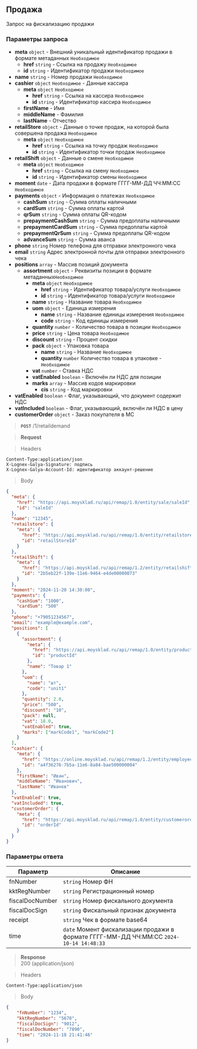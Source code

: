 ## Продажа

Запрос на фискализацию продажи

### Параметры запроса
+ **meta** `object` - Внешний уникальный идентификатор продажи в формате метаданных `Необходимое`
  + **href** `string` - Ссылка на продажу `Необходимое`
  + **id** `string` - Идентификатор продажи `Необходимое`
+ **name** `string` - Номер продажи `Необходимое`
+ **cashier** `object` `Необходимое` - Данные кассира
  + **meta** `object` `Необходимое`
    + **href** `string` - Ссылка на кассира `Необходимое`
    + **id** `string` - Идентификатор кассира `Необходимое`
  + **firstName** - Имя
  + **middleName** - Фамилия
  + **lastName** - Отчество
+ **retailStore** `object` - Данные о точке продаж, на которой была совершена продажа `Необходимое`
  + **meta** `object` `Необходимое`
    + **href** `string` - Ссылка на точку продаж `Необходимое`
    + **id** `string` - Идентификатор точки продаж `Необходимое`
+ **retailShift** `object` - Данные о смене `Необходимое`
  + **meta** `object` `Необходимое`
    + **href** `string` - Ссылка на смену `Необходимое`
    + **id** `string` - Идентификатор смены `Необходимое`
+ **moment** `date` - Дата продажи в формате ГГГГ-ММ-ДД ЧЧ:ММ:СС `Необходимое`
+ **payments** `object` - Информация о платежах `Необходимое`
  + **cashSum** `string` - Сумма оплаты наличными
  + **cardSum** `string` - Сумма оплаты картой
  + **qrSum** `string` - Сумма оплаты QR-кодом
  + **prepaymentCashSum** `string` - Сумма предоплаты наличными
  + **prepaymentCardSum** `string` - Сумма предоплаты картой
  + **prepaymentQrSum** `string` - Сумма предоплаты QR-кодом
  + **advanceSum** `string` - Сумма аванса
+ **phone** `string` Номер телефона для отправки электронного чека
+ **email** `string` Адрес электронной почты для отправки электронного чека
+ **positions** `array` - Массив позиций документа
  + **assortment** `object` - Реквизиты позиции в формате метаданных`Необходимое`
    + **meta** `object` `Необходимое`
      + **href** `string` - Идентификатор товара/услуги `Необходимое`
      + **id** `string` - Идентификатор товара/услуги `Необходимое`
    + **name** `string` - Название товара `Необходимое`
    + **uom** `object` - Единица измерения
      + **name** `string` - Название единицы измерения `Необходимое`
      + **code** `string` - Код единицы измерения
    + **quantity** `number` - Количество товара в позиции `Необходимое`
    + **price** `string` - Цена товара `Необходимое`
    + **discount** `string` - Процент скидки
    + **pack** `object` - Упаковка товара
      + **name** `string` - Название `Необходимое`
      + **quantity** `number` Количество товара в упаковке - `Необходимое`
    + **vat** `number` - Ставка НДС
    + **vatEnabled** `boolean` - Включён ли НДС для позиции
    + **marks** `array` - Массив кодов маркировки
      + **cis** `string` - Код маркировки
+ **vatEnabled** `boolean` - Флаг, указывающий, что документ содержит НДС
+ **vatIncluded** `boolean` - Флаг, указывающий, включён ли НДС в цену
+ **customerOrder** `object` - Заказ покупателя в МС

> **`POST`**
> /1/retaildemand

> **Request**

> Headers

```
Content-Type:application/json
X-Lognex-Galya-Signature: подпись
X-Lognex-Galya-Account-Id: идентификатор аккаунт-решение
```

> Body

```json
{
  "meta": {
    "href": "https://api.moysklad.ru/api/remap/1.0/entity/sale/saleId",
    "id": "saleId"
  },
  "name": "12345",
  "retailstore": {
    "meta": {
      "href": "https://api.moysklad.ru/api/remap/1.0/entity/retailstore/retailStoreId",
      "id": "retailStoreId"
    }
  },
  "retailShift": {
    "meta": {
      "href": "https://api.moysklad.ru/api/remap/1.2/entity/retailshift/2b5eb22f-139e-11e6-9464-e4de00000073",
      "id": "2b5eb22f-139e-11e6-9464-e4de00000073"
    }
  },
  "moment": "2024-11-20 14:30:00",
  "payments": {
    "cashSum": "1000",
    "cardSum": "500"
  },
  "phone": "+79051234567",
  "email": "example@example.com",
  "positions": [
    {
      "assortment": {
        "meta": {
          "href": "https://api.moysklad.ru/api/remap/1.0/entity/product/productId",
          "id": "productId"
        },
        "name": "Товар 1"
      },
      "uom": {
        "name": "шт",
        "code": "unit1"
      },
      "quantity": 2.0,
      "price": "500",
      "discount": "10",
      "pack": null,
      "vat": 18.0,
      "vatEnabled": true,
      "marks": ["markCode1", "markCode2"]
    }
  ],
  "cashier": {
    "meta": {
      "href": "https://online.moysklad.ru/api/remap/1.2/entity/employee/a4f36276-7b5a-11e6-8a84-bae500000004",
      "id": "a4f36276-7b5a-11e6-8a84-bae500000004"
    },
    "firstName": "Иван",
    "middleName": "Иванович",
    "lastName": "Иванов"
  },
  "vatEnabled": true,
  "vatIncluded": true,
  "customerOrder": {
    "meta": {
      "href": "https://api.moysklad.ru/api/remap/1.0/entity/customerorder/orderId",
      "id": "orderId"
    }
  }
}
```

### Параметры ответа
| Параметр        | Описание                                                                               |
|-----------------|----------------------------------------------------------------------------------------|
| fnNumber        | `string` Номер ФН                                                                      |
| kktRegNumber    | `string` Регистрационный номер                                                         |
| fiscalDocNumber | `string` Номер фискального документа                                                   |
| fiscalDocSign   | `string` Фискальный признак документа                                                  |
| receipt         | `string` Чек в формате base64                                                          |
| time            | `date` Момент фискализации продажи в формате ГГГГ-ММ-ДД ЧЧ:ММ:СС `2024-10-14 14:48:33` |

> **Response**   
> 200 (application/json)

> Headers

```
Content-Type:application/json
```

> Body

```json
{
    "fnNumber": "1234",
    "kktRegNumber": "5678",
    "fiscalDocSign": "9012",
    "fiscalDocNumber": "7890",
    "time": "2024-11-18 21:41:46"
}
```
